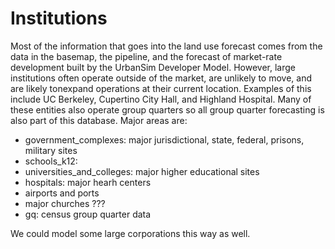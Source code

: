 # Institutions

Most of the information that goes into the land use forecast comes from the data in the basemap, the pipeline, and the forecast of market-rate development built by the UrbanSim Developer Model. However, large institutions often operate outside of the market, are unlikely to move, and are likely tonexpand operations at their current location. Examples of this include UC Berkeley, Cupertino City Hall, and Highland Hospital. Many of these entities also operate group quarters so all group quarter forecasting is also part of this database. Major areas are:
* government_complexes: major jurisdictional, state, federal, prisons, military sites
* schools_k12: 
* universities_and_colleges: major higher educational sites
* hospitals: major hearh centers
* airports and ports
* major churches ???
* gq: census group quarter data

We could model some large corporations this way as well. 
